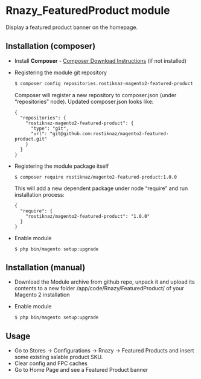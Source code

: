 # Rnazy_FeaturedProduct module

Display a featured product banner on the homepage.

## Installation (composer)

* Install __Composer__ - [Composer Download Instructions](https://getcomposer.org/doc/00-intro.md) (if not installed)

* Registering the module git repository

  ```sh
  $ composer config repositories.rostiknaz-magento2-featured-product git git@github.com:rostiknaz/magento2-featured-product.git
  ```
  Composer will register a new repository to composer.json (under “repositories” node). Updated composer.json looks like:

  ```
  {
    "repositories": {
      "rostiknaz-magento2-featured-product": {
        "type": "git",
        "url": "git@github.com:rostiknaz/magento2-featured-product.git"
      }
    }
  }
  ```  

* Registering the module package itself

  ```
  $ composer require rostiknaz/magento2-featured-product:1.0.0
  ```
  This will add a new dependent package under node “require” and run installation process:

  ```
  {
    "require": {
      "rostiknaz/magento2-featured-product": "1.0.0"
    }
  }
  ```
* Enable module

    ```
    $ php bin/magento setup:upgrade
    ```  

## Installation (manual)

* Download the Module archive from github repo, unpack it and upload its contents to a new folder <root>/app/code/Rnazy/FeaturedProduct/ of your Magento 2 installation
* Enable module

  ```
  $ php bin/magento setup:upgrade
  ```

## Usage

* Go to Stores -> Configurations -> Rnazy -> Featured Products and insert some existing salable product SKU.
* Clear config and FPC caches
* Go to Home Page and see a Featured Product banner